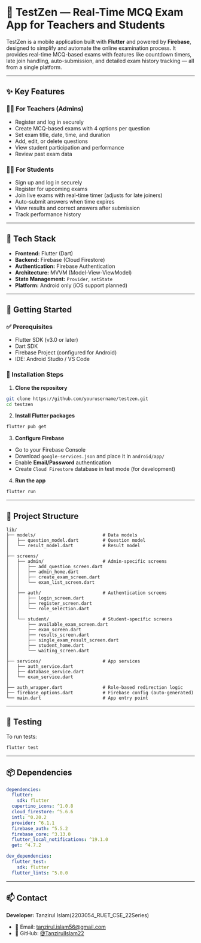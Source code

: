 # 🧪 TestZen — Real-Time MCQ Exam App for Teachers and Students

TestZen is a mobile application built with **Flutter** and powered by **Firebase**, designed to simplify and automate the online examination process. It provides real-time MCQ-based exams with features like countdown timers, late join handling, auto-submission, and detailed exam history tracking — all from a single platform.

---

## ✨ Key Features

### 👨‍🏫 For Teachers (Admins)

* Register and log in securely
* Create MCQ-based exams with 4 options per question
* Set exam title, date, time, and duration
* Add, edit, or delete questions
* View student participation and performance
* Review past exam data

### 👩‍🎓 For Students

* Sign up and log in securely
* Register for upcoming exams
* Join live exams with real-time timer (adjusts for late joiners)
* Auto-submit answers when time expires
* View results and correct answers after submission
* Track performance history

---

## 🔧 Tech Stack

* **Frontend:** Flutter (Dart)
* **Backend:** Firebase (Cloud Firestore)
* **Authentication:** Firebase Authentication
* **Architecture:** MVVM (Model-View-ViewModel)
* **State Management:** `Provider`, `setState`
* **Platform:** Android only (iOS support planned)

---

## 🚀 Getting Started

### ✅ Prerequisites

* Flutter SDK (v3.0 or later)
* Dart SDK
* Firebase Project (configured for Android)
* IDE: Android Studio / VS Code

### 🔨 Installation Steps

1. **Clone the repository**

```bash
git clone https://github.com/yourusername/testzen.git
cd testzen
```

2. **Install Flutter packages**

```bash
flutter pub get
```

3. **Configure Firebase**

* Go to your Firebase Console
* Download `google-services.json` and place it in `android/app/`
* Enable **Email/Password** authentication
* Create `Cloud Firestore` database in test mode (for development)

4. **Run the app**

```bash
flutter run
```

---

## 📁 Project Structure

```
lib/
├── models/                         # Data models
│   ├── question_model.dart         # Question model
│   └── result_model.dart           # Result model
│
├── screens/
│   ├── admin/                      # Admin-specific screens
│   │   ├── add_question_screen.dart
│   │   ├── admin_home.dart
│   │   ├── create_exam_screen.dart
│   │   └── exam_list_screen.dart
│   │
│   ├── auth/                       # Authentication screens
│   │   ├── login_screen.dart
│   │   ├── register_screen.dart
│   │   └── role_selection.dart
│   │
│   └── student/                    # Student-specific screens
│       ├── available_exam_screen.dart
│       ├── exam_screen.dart
│       ├── results_screen.dart
│       ├── single_exam_result_screen.dart
│       ├── student_home.dart
│       └── waiting_screen.dart
│
├── services/                       # App services
│   ├── auth_service.dart
│   ├── database_service.dart
│   └── exam_service.dart
│
├── auth_wrapper.dart               # Role-based redirection logic
├── firebase_options.dart           # Firebase config (auto-generated)
└── main.dart                       # App entry point

```

---

## 🧪 Testing

To run tests:

```bash
flutter test
```

---

## 📦 Dependencies

```yaml
dependencies:
  flutter:
    sdk: flutter
  cupertino_icons: ^1.0.8
  cloud_firestore: ^5.6.6
  intl: ^0.20.2
  provider: ^6.1.1
  firebase_auth: ^5.5.2
  firebase_core: ^3.13.0
  flutter_local_notifications: ^19.1.0
  get: ^4.7.2

dev_dependencies:
  flutter_test:
    sdk: flutter
  flutter_lints: ^5.0.0
```

---

## 📫 Contact

**Developer:** Tanzirul Islam(2203054_RUET_CSE_22Series)
* 📧 Email: [tanzirul.islam56@gmail.com](mailto:tanzirul.islam56@gmail.com)
* 🔗 GitHub: [@TanzirulIslam22](https://github.com/TanzirulIslam22)



